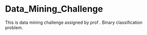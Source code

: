 # Data_Mining_Challenge
This is data mining challenge assigned by prof . Binary classification problem.

